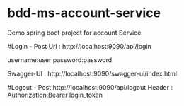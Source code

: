 # bdd-ms-account-service
Demo spring boot project for account Service 

#Login - Post
Url : http://localhost:9090/api/login

username:user 
password:password

Swagger-UI : http://localhost:9090/swagger-ui/index.html

#Logout - Post
http://localhost:9090/api/logout
Header : Authorization:Bearer login_token

